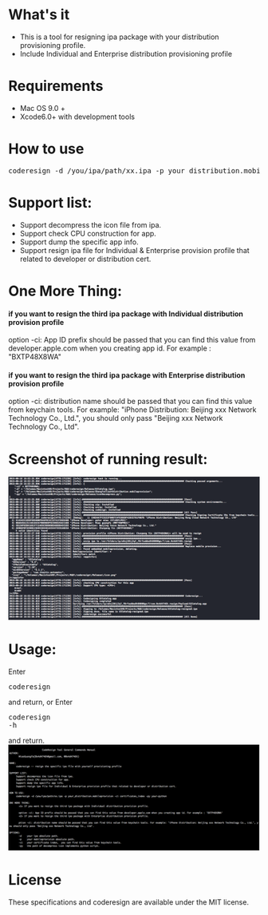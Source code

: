 # What's it
* This is a tool for resigning ipa package with your distribution provisioning profile.
* Include Individual and Enterprise distribution provisioning profile

# Requirements
* Mac OS 9.0 +
* Xcode6.0+ with development tools

# How to use
<pre>coderesign -d /you/ipa/path/xx.ipa -p your_distribution.mobileprovision -ci certificates_index -py your-python</pre>

# Support list:
* Support decompress the icon file from ipa.
* Support check CPU construction for app.
* Support dump the specific app info.
* Support resign ipa file for Individual & Enterprise provision profile that related to developer or distribution cert.

# One More Thing:
#### if you want to resign the third ipa package with Individual distribution provision profile
option -ci: App ID prefix should be passed that you can find this value from developer.apple.com when you creating app id. For example : "BXTP48X8WA"

#### if you want to resign the third ipa package with Enterprise  distribution provision profile
option -ci: distribution name should be passed that you can find this value from keychain tools.
For example: "iPhone Distribution: Beijing xxx Network Technology Co., Ltd.", you should only pass "Beijing xxx Network Technology Co., Ltd".

# Screenshot of running result:
![Image text](https://raw.githubusercontent.com/0x4d4746h/coderesign/master/result_screenshot.png)

# Usage:
Enter <pre>coderesign</pre> and return, or
Enter <pre>coderesign -h</pre>and return.
![Image text](https://raw.githubusercontent.com/0x4d4746h/coderesign/master/Usage.png)

# License
These specifications and coderesign are available under the MIT license.




